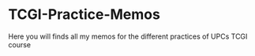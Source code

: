 # TCGI-Practice-Memos
Here you will finds all my memos for the different practices of UPCs TCGI course
